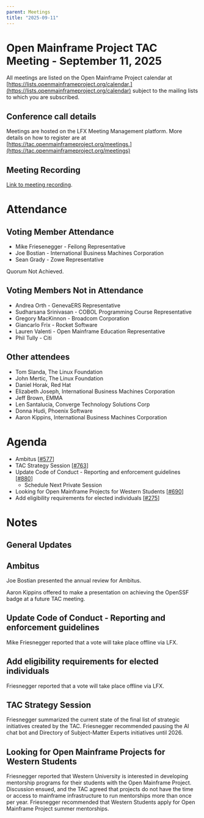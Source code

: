 ```yaml
---
parent: Meetings
title: "2025-09-11"
---
```


# Open Mainframe Project TAC Meeting - September 11, 2025

All meetings are listed on the Open Mainframe Project calendar at [https://lists.openmainframeproject.org/calendar,](https://lists.openmainframeproject.org/calendar) subject to the mailing lists to which you are subscribed.

## Conference call details

Meetings are hosted on the LFX Meeting Management platform. More details on how to register are at [https://tac.openmainframeproject.org/meetings.](https://tac.openmainframeproject.org/meetings)

## Meeting Recording

[Link to meeting recording](https://zoom.us/rec/play/c8i0D-1y7w20D8iwZZxFlxAa-nUbwYuESD87N3hyPW4tGg8qWj-DBxBhg7EuWCCWnxbq72ylQHp0nM0.lBvutSgpx94AQE_H?eagerLoadZvaPages=sidemenu.billing.plan_management&accessLevel=meeting&canPlayFromShare=true&from=share_recording_detail&continueMode=true&componentName=rec-play&originRequestUrl=https%3A%2F%2Fzoom.us%2Frec%2Fshare%2FS0mC6bLudHKoX14fDycTkbvJmja3j_PFQnkNqpSrM4Fei7EC0C1mjlqPrOnwHtc.V3VYDjDMGZ0WonJe).

# Attendance

## Voting Member Attendance

* Mike Friesenegger - Feilong Representative
* Joe Bostian - International Business Machines Corporation
* Sean Grady - Zowe Representative

Quorum Not Achieved.

## Voting Members Not in Attendance

* Andrea Orth - GenevaERS Representative
* Sudharsana Srinivasan - COBOL Programming Course Representative
* Gregory MacKinnon - Broadcom Corporation
* Giancarlo Frix - Rocket Software
* Lauren Valenti - Open Mainframe Education Representative
* Phil Tully - Citi

## Other attendees

* Tom Slanda, The Linux Foundation
* John Mertic, The Linux Foundation
* Daniel Horak, Red Hat
* Elizabeth Joseph, International Business Machines Corporation
* Jeff Brown, EMMA
* Len Santalucia, Converge Technology Solutions Corp
* Donna Hudi, Phoenix Software
* Aaron Kippins, International Business Machines Corporation

# Agenda

* Ambitus [[#577](https://github.com/orgs/openmainframeproject/projects/21/views/1?pane=issue&itemId=42386250&issue=openmainframeproject%7Ctac%7C577)]
* TAC Strategy Session [[#763](https://github.com/orgs/openmainframeproject/projects/21/views/1?pane=issue&itemId=95733699&issue=openmainframeproject%7Ctac%7C763)]
* Update Code of Conduct - Reporting and enforcement guidelines [[#880](https://github.com/openmainframeproject/tac/pull/880)]
    * Schedule Next Private Session
* Looking for Open Mainframe Projects for Western Students [[#690](https://github.com/orgs/openmainframeproject/projects/21/views/1?pane=issue&itemId=75370535&issue=openmainframeproject%7Ctac%7C690)]
* Add eligibility requirements for elected individuals [[#275](https://github.com/openmainframeproject/foundation/pull/275)]

# Notes

## General Updates

## Ambitus

Joe Bostian presented the annual review for Ambitus.

Aaron Kippins offered to make a presentation on achieving the OpenSSF badge at a future TAC meeting.

## Update Code of Conduct - Reporting and enforcement guidelines

Mike Friesnegger reported that a vote will take place offline via LFX.

## Add eligibility requirements for elected individuals

Friesnegger reported that a vote will take place offline via LFX.

## TAC Strategy Session

Friesnegger summarized the current state of the final list of strategic initiatives created by the TAC.  Friesnegger recommended pausing the AI chat bot and Directory of Subject-Matter Experts initiatives until 2026.

## Looking for Open Mainframe Projects for Western Students

Friesnegger reported that Western University is interested in developing mentorship programs for their students with the Open Mainframe Project.  Discussion ensued, and the TAC agreed that projects do not have the time or access to mainframe infrastructure to run mentorships more than once per year.  Friesnegger recommended that Western Students apply for Open Mainframe Project summer mentorships.
